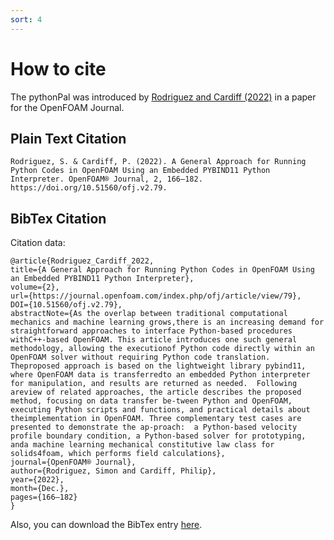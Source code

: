 ```yaml
---
sort: 4
---
```


# How to cite

The pythonPal was introduced by [Rodriguez and Cardiff (2022)](https://journal.openfoam.com/index.php/ofj/article/view/79) in a paper for the OpenFOAM Journal. 


<!-- {% include list.liquid all=true %} -->

<!-- ## BibTex entry -->

## Plain Text Citation


```
Rodriguez, S. & Cardiff, P. (2022). A General Approach for Running Python Codes in OpenFOAM Using an Embedded PYBIND11 Python Interpreter. OpenFOAM® Journal, 2, 166–182. https://doi.org/10.51560/ofj.v2.79.
```


## BibTex Citation


Citation data:  

```
@article{Rodriguez_Cardiff_2022,
title={A General Approach for Running Python Codes in OpenFOAM Using an Embedded PYBIND11 Python Interpreter},
volume={2},
url={https://journal.openfoam.com/index.php/ofj/article/view/79},
DOI={10.51560/ofj.v2.79},
abstractNote={As the overlap between traditional computational mechanics and machine learning grows,there is an increasing demand for straightforward approaches to interface Python-based procedures withC++-based OpenFOAM. This article introduces one such general methodology, allowing the executionof Python code directly within an OpenFOAM solver without requiring Python code translation.  Theproposed approach is based on the lightweight library pybind11, where OpenFOAM data is transferredto an embedded Python interpreter for manipulation, and results are returned as needed.  Following areview of related approaches, the article describes the proposed method, focusing on data transfer be-tween Python and OpenFOAM, executing Python scripts and functions, and practical details about theimplementation in OpenFOAM. Three complementary test cases are presented to demonstrate the ap-proach:  a Python-based velocity profile boundary condition, a Python-based solver for prototyping, anda machine learning mechanical constitutive law class for solids4foam, which performs field calculations},
journal={OpenFOAM® Journal},
author={Rodriguez, Simon and Cardiff, Philip},
year={2022},
month={Dec.},
pages={166–182}
}
```
Also, you can download the BibTex entry [here](Rodriguez_Cardiff_pybind11Foam.bib).
